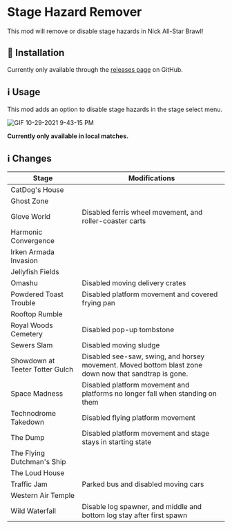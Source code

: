 # Stage Hazard Remover

This mod will remove or disable stage hazards in Nick All-Star Brawl!

## 🚀 Installation

Currently only available through the [releases page](https://github.com/megalon/nick-stage-hazard-remover-mod/releases) on GitHub.

## ℹ Usage

This mod adds an option to disable stage hazards in the stage select menu.

![GIF 10-29-2021 9-43-15 PM](https://user-images.githubusercontent.com/27714637/139522945-575806e5-e139-4f16-a048-7c372acb9b70.gif)

**Currently only available in local matches.**

## ℹ Changes

| Stage | Modifications |
|----|----|
| CatDog's House | |
| Ghost Zone | |
| Glove World | Disabled ferris wheel movement, and roller-coaster carts | 
| Harmonic Convergence | | 
| Irken Armada Invasion | |
| Jellyfish Fields | |
| Omashu | Disabled moving delivery crates | 
| Powdered Toast Trouble | Disabled platform movement and covered frying pan |
| Rooftop Rumble | |
| Royal Woods Cemetery | Disabled pop-up tombstone |
| Sewers Slam | Disabled moving sludge |
| Showdown at Teeter Totter Gulch | Disabled see-saw, swing, and horsey movement. Moved bottom blast zone down now that sandtrap is gone. |
| Space Madness |  Disabled platform movement and platforms no longer fall when standing on them |
| Technodrome Takedown | Disabled flying platform movement |
| The Dump | Disabled platform movement and stage stays in starting state |
| The Flying Dutchman's Ship | |
| The Loud House | |
| Traffic Jam | Parked bus and disabled moving cars |
| Western Air Temple | |
| Wild Waterfall | Disable log spawner, and middle and bottom log stay after first spawn |
